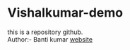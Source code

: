 # Vishalkumar-demo
this is a repository github.
<br>
Author:- Banti kumar
<a href = "https://www.com">website</a>
